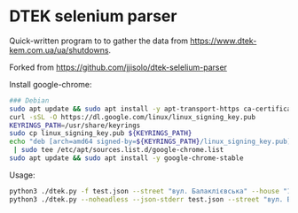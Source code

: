 # DTEK selenium parser


Quick-written program to to gather the data from https://www.dtek-kem.com.ua/ua/shutdowns.

Forked from https://github.com/jjisolo/dtek-selelium-parser

Install google-chrome:
``` bash
### Debian
sudo apt update && sudo apt install -y apt-transport-https ca-certificates curl  gnupg
curl -sSL -O https://dl.google.com/linux/linux_signing_key.pub
KEYRINGS_PATH=/usr/share/keyrings
sudo cp linux_signing_key.pub ${KEYRINGS_PATH}
echo "deb [arch=amd64 signed-by=${KEYRINGS_PATH}/linux_signing_key.pub] https://dl.google.com/linux/chrome/deb/ stable main" \
 | sudo tee /etc/apt/sources.list.d/google-chrome.list
sudo apt update && sudo apt install -y google-chrome-stable
```

Usage:
``` bash
python3 ./dtek.py -f test.json --street "вул. Балаклієвська" --house "12"
python3 ./dtek.py --noheadless --json-stderr test.json --street "вул. Балаклієвська" --house "12"
```
